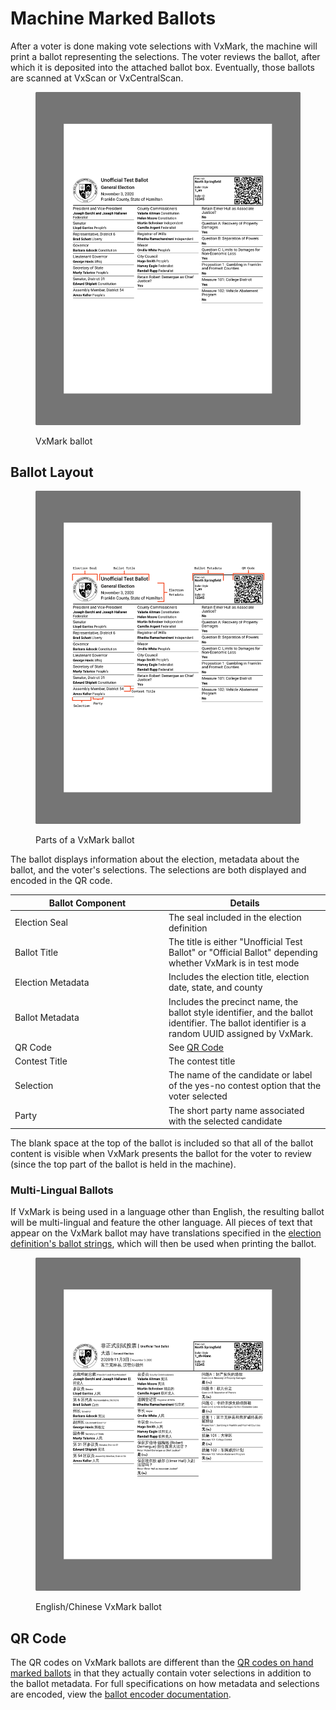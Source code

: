 # Machine Marked Ballots

After a voter is done making vote selections with VxMark, the machine will print a ballot representing the selections. The voter reviews the ballot, after which it is deposited into the attached ballot box. Eventually, those ballots are scanned at VxScan or VxCentralScan.

<figure><img src="../.gitbook/assets/image (14).png" alt="" width="563"><figcaption><p>VxMark ballot</p></figcaption></figure>

## Ballot Layout

<figure><img src="../.gitbook/assets/image (15).png" alt="" width="563"><figcaption><p>Parts of a VxMark ballot</p></figcaption></figure>

The ballot displays information about the election, metadata about the ballot, and the voter's selections. The selections are both displayed and encoded in the QR code.&#x20;

<table><thead><tr><th width="232">Ballot Component</th><th>Details</th></tr></thead><tbody><tr><td>Election Seal</td><td>The seal included in the election definition</td></tr><tr><td>Ballot Title</td><td>The title is either "Unofficial Test Ballot" or "Official Ballot" depending whether VxMark is in test mode</td></tr><tr><td>Election Metadata</td><td>Includes the election title, election date, state, and county</td></tr><tr><td>Ballot Metadata</td><td>Includes the precinct name, the ballot style identifier, and the ballot identifier. The ballot identifier is a random UUID assigned by VxMark.</td></tr><tr><td>QR Code</td><td>See <a href="machine-marked-ballots.md#qr-code">QR Code</a></td></tr><tr><td>Contest Title</td><td>The contest title</td></tr><tr><td>Selection</td><td>The name of the candidate or label of the yes-no contest option that the voter selected</td></tr><tr><td>Party</td><td>The short party name associated with the selected candidate</td></tr></tbody></table>

The blank space at the top of the ballot is included so that all of the ballot content is visible when VxMark presents the ballot for the voter to review (since the top part of the ballot is held in the machine).

### Multi-Lingual Ballots

If VxMark is being used in a language other than English, the resulting ballot will be multi-lingual and feature the other language. All pieces of text that appear on the VxMark ballot may have translations specified in the [election definition's ballot strings](election-package/vxsuite-election-definition.md#ballot-strings), which will then be used when printing the ballot.

<figure><img src="../.gitbook/assets/image (16).png" alt="" width="563"><figcaption><p>English/Chinese VxMark ballot</p></figcaption></figure>

## QR Code

The QR codes on VxMark ballots are different than the [QR codes on hand marked ballots](hand-marked-ballots.md#qr-code-metadata) in that they actually contain voter selections in addition to the ballot metadata. For full specifications on how metadata and selections are encoded, view the [ballot encoder documentation](https://github.com/votingworks/vxsuite/tree/v4.0.0-release-branch/libs/ballot-encoder#ballot-encoder-data-format).
